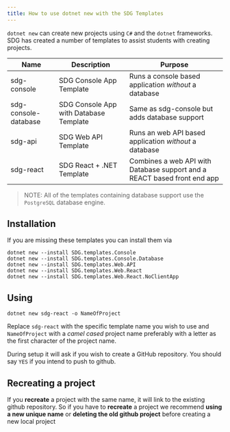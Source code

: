 ```yaml
---
title: How to use dotnet new with the SDG Templates
---
```


`dotnet new` can create new projects using `C#` and the `dotnet` frameworks. SDG
has created a number of templates to assist students with creating projects.

| Name                 | Description                            | Purpose                                                                  |
| -------------------- | -------------------------------------- | ------------------------------------------------------------------------ |
| sdg-console          | SDG Console App Template               | Runs a console based application _without_ a database                    |
| sdg-console-database | SDG Console App with Database Template | Same as sdg-console but adds database support                            |
| sdg-api              | SDG Web API Template                   | Runs an web API based application _without_ a database                   |
| sdg-react            | SDG React + .NET Template              | Combines a web API with Database support and a REACT based front end app |

> NOTE: All of the templates containing database support use the `PostgreSQL`
> database engine.

## Installation

If you are missing these templates you can install them via

```shell
dotnet new --install SDG.templates.Console
dotnet new --install SDG.templates.Console.Database
dotnet new --install SDG.templates.Web.API
dotnet new --install SDG.templates.Web.React
dotnet new --install SDG.templates.Web.React.NoClientApp
```

## Using

```shell
dotnet new sdg-react -o NameOfProject
```

Replace `sdg-react` with the specific template name you wish to use and
`NameOfProject` with a _camel cased_ project name preferably with a letter as
the first character of the project name.

During setup it will ask if you wish to create a GitHub repository. You should
say `YES` if you intend to push to github.

## Recreating a project

If you **recreate** a project with the same name, it will link to the existing
github repository. So if you have to **recreate** a project we recommend **using
a new unique name** or **deleting the old github project** before creating a new
local project
